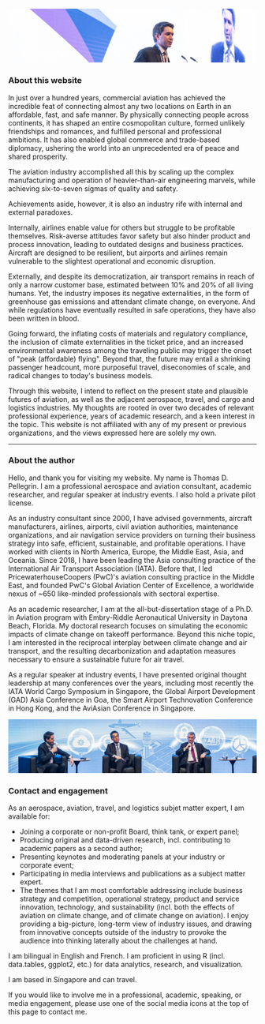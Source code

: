 ![Speaking on the topic of the future of airports in Hong Kong.](assets/img/pages/index/banner_1.jpg)

### About this website

In just over a hundred years, commercial aviation has achieved the incredible feat of connecting almost any two locations on Earth in an affordable, fast, and safe manner. By physically connecting people across continents, it has shaped an entire cosmopolitan culture, formed unlikely friendships and romances, and fulfilled personal and professional ambitions. It has also enabled global commerce and trade-based diplomacy, ushering the world into an unprecedented era of peace and shared prosperity.

The aviation industry accomplished all this by scaling up the complex manufacturing and operation of heavier-than-air engineering marvels, while achieving six-to-seven sigmas of quality and safety.

Achievements aside, however, it is also an industry rife with internal and external paradoxes.

Internally, airlines enable value for others but struggle to be profitable themselves. Risk-averse attitudes favor safety but also hinder product and process innovation, leading to outdated designs and business practices. Aircraft are designed to be resilient, but airports and airlines remain vulnerable to the slightest operational and economic disruption.

Externally, and despite its democratization, air transport remains in reach of only a narrow customer base, estimated between 10% and 20% of all living humans. Yet, the industry imposes its negative externalities, in the form of greenhouse gas emissions and attendant climate change, on everyone. And while regulations have eventually resulted in safe operations, they have also been written in blood.

Going forward, the inflating costs of materials and regulatory compliance, the inclusion of climate externalities in the ticket price, and an increased environmental awareness among the traveling public may trigger the onset of "peak (affordable) flying". Beyond that, the future may entail a shrinking passenger headcount, more purposeful travel, diseconomies of scale, and radical changes to today's business models.

Through this website, I intend to reflect on the present state and plausible futures of aviation, as well as the adjacent aerospace, travel, and cargo and logistics industries. My thoughts are rooted in over two decades of relevant professional experience, years of academic research, and a keen interest in the topic. This website is not affiliated with any of my present or previous organizations, and the views expressed here are solely my own.

---

### About the author

Hello, and thank you for visiting my website. My name is Thomas D. Pellegrin. I am a professional aerospace and aviation consultant, academic researcher, and regular speaker at industry events. I also hold a private pilot license.

As an industry consultant since 2000, I have advised governments, aircraft manufacturers, airlines, airports, civil aviation authorities, maintenance organizations, and air navigation service providers on turning their business strategy into safe, efficient, sustainable, and profitable operations. I have worked with clients in North America, Europe, the Middle East, Asia, and Oceania. Since 2018, I have been leading the Asia consulting practice of the International Air Transport Association (IATA). Before that, I led PricewaterhouseCoopers (PwC)'s aviation consulting practice in the Middle East, and founded PwC's Global Aviation Center of Excellence, a worldwide nexus of ~650 like-minded professionals with sectoral expertise.

As an academic researcher, I am at the all-but-dissertation stage of a Ph.D. in Aviation program with Embry-Riddle Aeronautical University in Daytona Beach, Florida. My doctoral research focuses on simulating the economic impacts of climate change on takeoff performance. Beyond this niche topic, I am interested in the reciprocal interplay between climate change and air transport, and the resulting decarbonization and adaptation measures necessary to ensure a sustainable future for air travel.

As a regular speaker at industry events, I have presented original thought leadership at many conferences over the years, including most recently the IATA World Cargo Symposium in Singapore, the Global Airport Development (GAD) Asia Conference in Goa, the Smart Airport Technovation Conference in Hong Kong, and the AviAsian Conference in Singapore.

![Moderating a panel at an airport innovation conference in Hong Kong.](assets/img/pages/index/banner_2.jpg)

### Contact and engagement

As an aerospace, aviation, travel, and logistics subjet matter expert, I am available for:

- Joining a corporate or non-profit Board, think tank, or expert panel;
- Producing original and data-driven research, incl. contributing to academic papers as a second author;
- Presenting keynotes and moderating panels at your industry or corporate event;
- Participating in media interviews and publications as a subject matter expert.
- The themes that I am most comfortable addressing include business strategy and competition, operational strategy, product and service innovation, technology, and sustainability (incl. both the effects of aviation on climate change, and of climate change on aviation). I enjoy providing a big-picture, long-term view of industry issues, and drawing from innovative concepts outside of the industry to provoke the audience into thinking laterally about the challenges at hand.

I am bilingual in English and French. I am proficient in using R (incl. data.tables, ggplot2, etc.) for data analytics, research, and visualization.

I am based in Singapore and can travel.

If you would like to involve me in a professional, academic, speaking, or media engagement, please use one of the social media icons at the top of this page to contact me.
